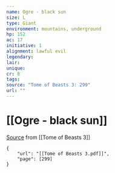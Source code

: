 ```yaml
---
name: Ogre - black sun
size: L
type: Giant
environment: mountains, underground
hp: 152
ac: 17
initiative: 1
alignment: lawful evil
legendary: 
lair: 
unique: 
cr: 8
tags: 
source: "Tome of Beasts 3: 299"
url: ""
---
```

# [[Ogre - black sun]]

[Source](zotero://open-pdf/library/items/BLGR9HVR?page=299) from [[Tome of Beasts 3]]

```pdf
{
	"url": "[[Tome of Beasts 3.pdf]]",
	"page": [299]
}
```

